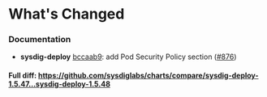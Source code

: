 # What's Changed

### Documentation
- **sysdig-deploy** [bccaab9](https://github.com/sysdiglabs/charts/commit/bccaab9e5a32f85aa388723b31e03ee8cecfe18c): add Pod Security Policy section ([#876](https://github.com/sysdiglabs/charts/issues/876))

#### Full diff: https://github.com/sysdiglabs/charts/compare/sysdig-deploy-1.5.47...sysdig-deploy-1.5.48
